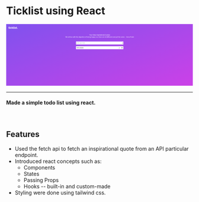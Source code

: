 # Ticklist using React

<img src="./public/ticklist.png">

---

#### Made a simple todo list using react.

<br/>

## Features

- Used the fetch api to fetch an inspirational quote from an API particular endpoint.
- Introduced react concepts such as:
  - Components
  - States
  - Passing Props
  - Hooks -- built-in and custom-made
- Styling were done using tailwind css.
